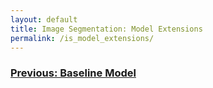 ```yaml
---
layout: default
title: Image Segmentation: Model Extensions
permalink: /is_model_extensions/
---
```


### [Previous: Baseline Model](https://cemalec.github.io/is_model_extensions)
